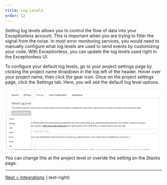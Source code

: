 ```yaml
---
title: Log Levels
order: 12
---
```


Setting log levels allows you to control the flow of data into your Exceptionless account. This is important when you are trying to filter the signal from the noise. In most error monitoring services, you would need to manually configure what log levels are used to send events by customizing your code. With Exceptionless, you can update the log levels used right in the Exceptionless UI. 

To configure your default log levels, go to your project settings page by clicking the project name dropdown in the top left of the header. Hover over your project name, then click the gear icon. Once on the project settings page, click the Settings tab. Here, you will see the default log level options. 

![Log Level Settings](img/default_log_levels.png) 

You can change this at the project level or overide the setting on the Stacks page. 

---

[Next > Integrations](integrations) {.text-right}